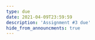 ```yaml
---
type: due
date: 2021-04-09T23:59:59
description: 'Assignment #3 due'
hide_from_announcments: true
---
```

